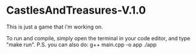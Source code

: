 # CastlesAndTreasures-V.1.0
This is just a game that i'm working on.

To run and compile, simply open the terminal in your code editor, and type "make run".
P.S. you can also do:
g++ main.cpp -o app
                                        ./app
